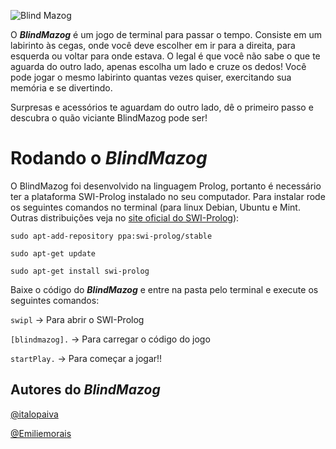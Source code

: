 ![Blind Mazog](http://i.imgur.com/RWmzEjb.png)

O ***BlindMazog*** é um jogo de terminal para passar o tempo. Consiste em um labirinto às cegas, onde você deve escolher em ir para a direita, para esquerda ou voltar para onde estava. O legal é que você não sabe o que te aguarda do outro lado, apenas escolha um lado e cruze os dedos! Você pode jogar o mesmo labirinto quantas vezes quiser, exercitando sua memória e se divertindo.

Surpresas e acessórios te aguardam do outro lado, dê o primeiro passo e descubra o quão viciante BlindMazog pode ser!

# Rodando o *BlindMazog*

O BlindMazog foi desenvolvido na linguagem Prolog, portanto é necessário ter a plataforma SWI-Prolog instalado no seu computador. Para instalar rode os seguintes comandos no terminal (para linux Debian, Ubuntu e Mint. Outras distribuições veja no [site oficial do SWI-Prolog](http://www.swi-prolog.org/build/)):

`sudo apt-add-repository ppa:swi-prolog/stable`

`sudo apt-get update`

`sudo apt-get install swi-prolog`

Baixe o código do ***BlindMazog*** e entre na pasta pelo terminal e execute os seguintes comandos:

`swipl` -> Para abrir o SWI-Prolog

`[blindmazog].` -> Para carregar o código do jogo

`startPlay.` -> Para começar a jogar!!

## Autores do ***BlindMazog***

[@italopaiva](https://github.com/italopaiva)

[@Emiliemorais](https://github.com/Emiliemorais)
